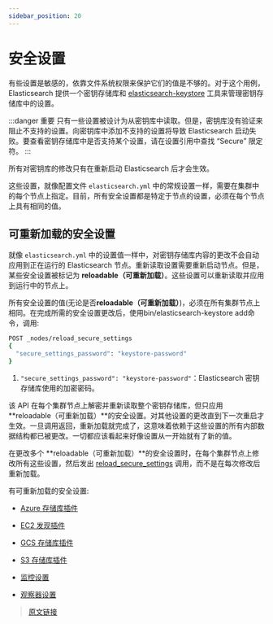 ```yaml
---
sidebar_position: 20
---
```


# 安全设置

有些设置是敏感的，依靠文件系统权限来保护它们的值是不够的。对于这个用例，Elasticsearch 提供一个密钥存储库和 [elasticsearch-keystore](/command_line_tools/elasticsearch_keystore) 工具来管理密钥存储库中的设置。

:::danger 重要
只有一些设置被设计为从密钥库中读取。但是，密钥库没有验证来阻止不支持的设置。向密钥库中添加不支持的设置将导致 Elasticsearch 启动失败。要查看密钥存储库中是否支持某个设置，请在设置引用中查找 “Secure” 限定符。
:::

所有对密钥库的修改只有在重新启动 Elasticsearch 后才会生效。

这些设置，就像配置文件 `elasticsearch.yml` 中的常规设置一样，需要在集群中的每个节点上指定。目前，所有安全设置都是特定于节点的设置，必须在每个节点上具有相同的值。

## 可重新加载的安全设置

就像 `elasticsearch.yml` 中的设置值一样中，对密钥存储库内容的更改不会自动应用到正在运行的 Elasticsearch 节点。重新读取设置需要重新启动节点。但是，某些安全设置被标记为 **reloadable（可重新加载）**。这些设置可以重新读取并应用到运行中的节点上。

所有安全设置的值(无论是否**reloadable（可重新加载）**)，必须在所有集群节点上相同。在完成所需的安全设置更改后，使用bin/elasticsearch-keystore add命令，调用:

```bash
POST _nodes/reload_secure_settings
{
  "secure_settings_password": "keystore-password" 
}
```

1. `"secure_settings_password": "keystore-password"`：Elasticsearch 密钥存储库使用的加密密码。

该 API 在每个集群节点上解密并重新读取整个密钥存储库，但只应用 **reloadable（可重新加载）**的安全设置。对其他设置的更改直到下一次重启才生效。一旦调用返回，重新加载就完成了，这意味着依赖于这些设置的所有内部数据结构都已被更改。一切都应该看起来好像设置从一开始就有了新的值。

在更改多个 **reloadable（可重新加载）**的安全设置时，在每个集群节点上修改所有这些设置，然后发出 [reload_secure_settings](/rest_apis/cluster_apis/nodes_reload_secure_settings) 调用，而不是在每次修改后重新加载。

有可重新加载的安全设置:

- [Azure 存储库插件](/snapshot_and_restore/azure_repository)

- [EC2 发现插件](https://www.elastic.co/guide/en/elasticsearch/plugins/8.4/discovery-ec2-usage.html#_configuring_ec2_discovery)

- [GCS 存储库插件](/snapshot_and_restore/google_cloud_storage_repository)

- [S3 存储库插件](/snapshot_and_restore/s3_repository)

- [监控设置](/set_up_elasticsearch/configuring_elasticsearch/secure_settings)

- [观察器设置](/set_up_elasticsearch/configuring_elasticsearch/watcher_settings)

> [原文链接](https://www.elastic.co/guide/en/elasticsearch/reference/current/secure-settings.html)

